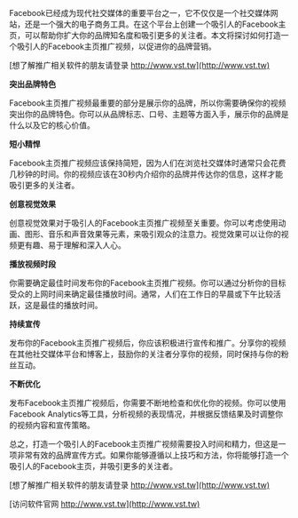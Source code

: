 Facebook已经成为现代社交媒体的重要平台之一，它不仅仅是一个社交媒体网站，还是一个强大的电子商务工具。在这个平台上创建一个吸引人的Facebook主页，可以帮助你扩大你的品牌知名度和吸引更多的关注者。本文将探讨如何打造一个吸引人的Facebook主页推广视频，以促进你的品牌营销。

[想了解推广相关软件的朋友请登录 http://www.vst.tw](http://www.vst.tw)

**突出品牌特色**

Facebook主页推广视频最重要的部分是展示你的品牌，所以你需要确保你的视频突出你的品牌特色。你可以从品牌标志、口号、主题等方面入手，展示你的品牌是什么以及它的核心价值。

**短小精悍**

Facebook主页推广视频应该保持简短，因为人们在浏览社交媒体时通常只会花费几秒钟的时间。你的视频应该在30秒内介绍你的品牌并传达你的信息，这样才能吸引更多的关注者。

**创意视觉效果**

创意视觉效果对于吸引人的Facebook主页推广视频至关重要。你可以考虑使用动画、图形、音乐和声音效果等元素，来吸引观众的注意力。视觉效果可以让你的视频更有趣、易于理解和深入人心。

**播放视频时段**

你需要确定最佳时间发布你的Facebook主页推广视频。你可以通过分析你的目标受众的上网时间来确定最佳播放时间。通常，人们在工作日的早晨或下午比较活跃，这是最佳的播放时间。

**持续宣传**

发布你的Facebook主页推广视频后，你应该积极进行宣传和推广。分享你的视频在其他社交媒体平台和博客上，鼓励你的关注者分享你的视频，同时保持与你的粉丝互动。

**不断优化**

发布Facebook主页推广视频后，你需要不断地检查和优化你的视频。你可以使用Facebook Analytics等工具，分析视频的表现情况，并根据反馈结果及时调整你的视频内容和宣传策略。

总之，打造一个吸引人的Facebook主页推广视频需要投入时间和精力，但这是一项非常有效的品牌宣传方式。如果你能够遵循以上技巧和方法，你将能够打造一个吸引人的Facebook主页，并吸引更多的关注者。

[想了解推广相关软件的朋友请登录 http://www.vst.tw](http://www.vst.tw)


[访问软件官网 http://www.vst.tw](http://www.vst.tw)
